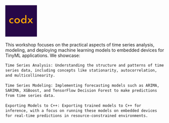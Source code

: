 <div>
    <img src="logo.png" alt="CodX" height="100px" width="100px">
</div>

This workshop focuses on the practical aspects of time series analysis, modeling, and deploying machine learning models to embedded devices for TinyML applications. We showcase:

    Time Series Analysis: Understanding the structure and patterns of time series data, including concepts like stationarity, autocorrelation, and multicollinearity.

    Time Series Modeling: Implementing forecasting models such as ARIMA, SARIMA, XGBoost, and TensorFlow Decision Forest to make predictions from time series data.

    Exporting Models to C++: Exporting trained models to C++ for inference, with a focus on running these models on embedded devices for real-time predictions in resource-constrained environments.
